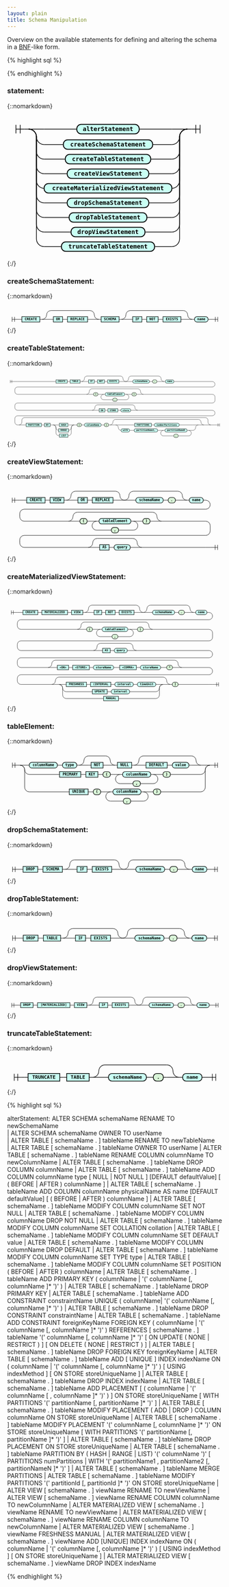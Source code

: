 ```yaml
---
layout: plain
title: Schema Manipulation
---
```


Overview on the available statements for defining and altering the schema in a [BNF](https://en.wikipedia.org/wiki/Backus%E2%80%93Naur_Form)-like form.

{% highlight sql %}

{% endhighlight %}
### statement:
{::nomarkdown}

<html>
<style>
     svg.railroad-diagram {
     }
     svg.railroad-diagram path {
       stroke-width: 1.5;
       stroke: black;
       fill: rgba(0,0,0,0);
     }
     svg.railroad-diagram text {
       font: bold 14px monospace;
       text-anchor: middle;
       white-space: pre;
     }
     svg.railroad-diagram text.diagram-text {
       font-size: 12px;
     }
     svg.railroad-diagram text.diagram-arrow {
       font-size: 16px;
     }
     svg.railroad-diagram text.label {
       text-anchor: start;
     }
     svg.railroad-diagram text.comment {
       font: italic 12px monospace;
     }
     svg.railroad-diagram g.non-terminal text {
       /*font-style: italic;*/
     }
     svg.railroad-diagram rect2 {
      stroke-width: 2;
      stroke: black;
      fill: #D8F4D7;
     }
     svg.railroad-diagram rect2.group-box {
      stroke: gray;
      stroke-dasharray: 10 5;
      fill: none;
     }
     svg.railroad-diagram rect {
       stroke-width: 2;
       stroke: black;
       fill: #c9fff3;
     }
     svg.railroad-diagram rect.group-box {
      stroke: gray;
      stroke-dasharray: 10 5;
      fill: none;
     }
     svg.railroad-diagram path.diagram-text {
       stroke-width: 1.5;
       stroke: black;
       fill: white;
       cursor: help;
     }
     svg.railroad-diagram g.diagram-text:hover path.diagram-text {
     }
</style>
<div style="overflow: auto;">
<svg class="railroad-diagram" width="471" height="336" viewBox="0 0 471 336">
<g transform="translate(.5 .5)">
<g>
<path d="M20 21v20m10 -20v20m-10 -10h20"></path>
</g>
<path d="M40 31h10"></path>
<g>
<path d="M50 31h0"></path>
<g>
<path d="M50 31h0"></path>
<path d="M421 31h0"></path>
<path d="M50 31h36"></path>
<g>
<path d="M86 31h76.5"></path>
<path d="M308.5 31h76.5"></path>
<g class="terminal ">
<path d="M162.5 31h0"></path>
<path d="M308.5 31h0"></path>
<rect x="162.5" y="20" width="146" height="22" rx="10" ry="10"></rect>
<text x="235.5" y="35">alterStatement</text>
</g>
</g>
<path d="M385 31h36"></path>
<path d="M50 31a18 18 0 0 1 18 18v0a18 18 0 0 0 18 18"></path>
<g>
<path d="M86 67h45"></path>
<path d="M340 67h45"></path>
<g class="terminal ">
<path d="M131 67h0"></path>
<path d="M340 67h0"></path>
<rect x="131" y="56" width="209" height="22" rx="10" ry="10"></rect>
<text x="235.5" y="71">createSchemaStatement</text>
</g>
</g>
<path d="M385 67a18 18 0 0 0 18 -18v0a18 18 0 0 1 18 -18"></path>
<path d="M50 31a18 18 0 0 1 18 18v34a18 18 0 0 0 18 18"></path>
<g>
<path d="M86 101h49.5"></path>
<path d="M335.5 101h49.5"></path>
<g class="terminal ">
<path d="M135.5 101h0"></path>
<path d="M335.5 101h0"></path>
<rect x="135.5" y="90" width="200" height="22" rx="10" ry="10"></rect>
<text x="235.5" y="105">createTableStatement</text>
</g>
</g>
<path d="M385 101a18 18 0 0 0 18 -18v-34a18 18 0 0 1 18 -18"></path>
<path d="M50 31a18 18 0 0 1 18 18v68a18 18 0 0 0 18 18"></path>
<g>
<path d="M86 135h54"></path>
<path d="M331 135h54"></path>
<g class="terminal ">
<path d="M140 135h0"></path>
<path d="M331 135h0"></path>
<rect x="140" y="124" width="191" height="22" rx="10" ry="10"></rect>
<text x="235.5" y="139">createViewStatement</text>
</g>
</g>
<path d="M385 135a18 18 0 0 0 18 -18v-68a18 18 0 0 1 18 -18"></path>
<path d="M50 31a18 18 0 0 1 18 18v102a18 18 0 0 0 18 18"></path>
<g>
<path d="M86 169h0"></path>
<path d="M385 169h0"></path>
<g class="terminal ">
<path d="M86 169h0"></path>
<path d="M385 169h0"></path>
<rect x="86" y="158" width="299" height="22" rx="10" ry="10"></rect>
<text x="235.5" y="173">createMaterializedViewStatement</text>
</g>
</g>
<path d="M385 169a18 18 0 0 0 18 -18v-102a18 18 0 0 1 18 -18"></path>
<path d="M50 31a18 18 0 0 1 18 18v136a18 18 0 0 0 18 18"></path>
<g>
<path d="M86 203h54"></path>
<path d="M331 203h54"></path>
<g class="terminal ">
<path d="M140 203h0"></path>
<path d="M331 203h0"></path>
<rect x="140" y="192" width="191" height="22" rx="10" ry="10"></rect>
<text x="235.5" y="207">dropSchemaStatement</text>
</g>
</g>
<path d="M385 203a18 18 0 0 0 18 -18v-136a18 18 0 0 1 18 -18"></path>
<path d="M50 31a18 18 0 0 1 18 18v170a18 18 0 0 0 18 18"></path>
<g>
<path d="M86 237h58.5"></path>
<path d="M326.5 237h58.5"></path>
<g class="terminal ">
<path d="M144.5 237h0"></path>
<path d="M326.5 237h0"></path>
<rect x="144.5" y="226" width="182" height="22" rx="10" ry="10"></rect>
<text x="235.5" y="241">dropTableStatement</text>
</g>
</g>
<path d="M385 237a18 18 0 0 0 18 -18v-170a18 18 0 0 1 18 -18"></path>
<path d="M50 31a18 18 0 0 1 18 18v204a18 18 0 0 0 18 18"></path>
<g>
<path d="M86 271h63"></path>
<path d="M322 271h63"></path>
<g class="terminal ">
<path d="M149 271h0"></path>
<path d="M322 271h0"></path>
<rect x="149" y="260" width="173" height="22" rx="10" ry="10"></rect>
<text x="235.5" y="275">dropViewStatement</text>
</g>
</g>
<path d="M385 271a18 18 0 0 0 18 -18v-204a18 18 0 0 1 18 -18"></path>
<path d="M50 31a18 18 0 0 1 18 18v238a18 18 0 0 0 18 18"></path>
<g>
<path d="M86 305h40.5"></path>
<path d="M344.5 305h40.5"></path>
<g class="terminal ">
<path d="M126.5 305h0"></path>
<path d="M344.5 305h0"></path>
<rect x="126.5" y="294" width="218" height="22" rx="10" ry="10"></rect>
<text x="235.5" y="309">truncateTableStatement</text>
</g>
</g>
<path d="M385 305a18 18 0 0 0 18 -18v-238a18 18 0 0 1 18 -18"></path>
</g>
<path d="M421 31h0"></path>
</g>
<path d="M421 31h10"></path>
<path d="M 431 31 h 20 m -10 -10 v 20 m 10 -20 v 20"></path>
</g>
</svg>
</div></html>
{:/}

### createSchemaStatement:
{::nomarkdown}

<html>
<style>
     svg.railroad-diagram {
     }
     svg.railroad-diagram path {
       stroke-width: 1.5;
       stroke: black;
       fill: rgba(0,0,0,0);
     }
     svg.railroad-diagram text {
       font: bold 14px monospace;
       text-anchor: middle;
       white-space: pre;
     }
     svg.railroad-diagram text.diagram-text {
       font-size: 12px;
     }
     svg.railroad-diagram text.diagram-arrow {
       font-size: 16px;
     }
     svg.railroad-diagram text.label {
       text-anchor: start;
     }
     svg.railroad-diagram text.comment {
       font: italic 12px monospace;
     }
     svg.railroad-diagram g.non-terminal text {
       /*font-style: italic;*/
     }
     svg.railroad-diagram rect2 {
      stroke-width: 2;
      stroke: black;
      fill: #D8F4D7;
     }
     svg.railroad-diagram rect2.group-box {
      stroke: gray;
      stroke-dasharray: 10 5;
      fill: none;
     }
     svg.railroad-diagram rect {
       stroke-width: 2;
       stroke: black;
       fill: #c9fff3;
     }
     svg.railroad-diagram rect.group-box {
      stroke: gray;
      stroke-dasharray: 10 5;
      fill: none;
     }
     svg.railroad-diagram path.diagram-text {
       stroke-width: 1.5;
       stroke: black;
       fill: white;
       cursor: help;
     }
     svg.railroad-diagram g.diagram-text:hover path.diagram-text {
     }
</style>
<div style="overflow: auto;">
<svg class="railroad-diagram" width="888" height="87" viewBox="0 0 888 87">
<g transform="translate(.5 .5)">
<g>
<path d="M20 46v20m10 -20v20m-10 -10h20"></path>
</g>
<path d="M40 56h10"></path>
<g>
<path d="M50 56h0"></path>
<g>
<path d="M50 56h10"></path>
<path d="M828 56h10"></path>
<g class="non-terminal ">
<path d="M60 56h0"></path>
<path d="M134 56h0"></path>
<rect x="60" y="45" width="74" height="22"></rect>
<text x="97" y="60">CREATE</text>
</g>
<path d="M134 56h10"></path>
<g>
<path d="M144 56h0"></path>
<path d="M377 56h0"></path>
<path d="M144 56a18 18 0 0 0 18 -18v0a18 18 0 0 1 18 -18"></path>
<g>
<path d="M180 20h161"></path>
</g>
<path d="M341 20a18 18 0 0 1 18 18v0a18 18 0 0 0 18 18"></path>
<path d="M144 56h36"></path>
<g>
<path d="M180 56h0"></path>
<g>
<path d="M180 56h10"></path>
<path d="M331 56h10"></path>
<g class="non-terminal ">
<path d="M190 56h0"></path>
<path d="M228 56h0"></path>
<rect x="190" y="45" width="38" height="22"></rect>
<text x="209" y="60">OR</text>
</g>
<path d="M228 56h10"></path>
<path d="M238 56h10"></path>
<g class="non-terminal ">
<path d="M248 56h0"></path>
<path d="M331 56h0"></path>
<rect x="248" y="45" width="83" height="22"></rect>
<text x="289.5" y="60">REPLACE</text>
</g>
</g>
<path d="M341 56h0"></path>
</g>
<path d="M341 56h36"></path>
</g>
<path d="M377 56h10"></path>
<g class="non-terminal ">
<path d="M387 56h0"></path>
<path d="M461 56h0"></path>
<rect x="387" y="45" width="74" height="22"></rect>
<text x="424" y="60">SCHEMA</text>
</g>
<path d="M461 56h10"></path>
<g>
<path d="M471 56h0"></path>
<path d="M762 56h0"></path>
<path d="M471 56a18 18 0 0 0 18 -18v0a18 18 0 0 1 18 -18"></path>
<g>
<path d="M507 20h219"></path>
</g>
<path d="M726 20a18 18 0 0 1 18 18v0a18 18 0 0 0 18 18"></path>
<path d="M471 56h36"></path>
<g>
<path d="M507 56h0"></path>
<g>
<path d="M507 56h10"></path>
<path d="M716 56h10"></path>
<g class="non-terminal ">
<path d="M517 56h0"></path>
<path d="M555 56h0"></path>
<rect x="517" y="45" width="38" height="22"></rect>
<text x="536" y="60">IF</text>
</g>
<path d="M555 56h10"></path>
<path d="M565 56h10"></path>
<g class="non-terminal ">
<path d="M575 56h0"></path>
<path d="M622 56h0"></path>
<rect x="575" y="45" width="47" height="22"></rect>
<text x="598.5" y="60">NOT</text>
</g>
<path d="M622 56h10"></path>
<path d="M632 56h10"></path>
<g class="non-terminal ">
<path d="M642 56h0"></path>
<path d="M716 56h0"></path>
<rect x="642" y="45" width="74" height="22"></rect>
<text x="679" y="60">EXISTS</text>
</g>
</g>
<path d="M726 56h0"></path>
</g>
<path d="M726 56h36"></path>
</g>
<path d="M762 56h10"></path>
<g class="terminal ">
<path d="M772 56h0"></path>
<path d="M828 56h0"></path>
<rect x="772" y="45" width="56" height="22" rx="10" ry="10"></rect>
<text x="800" y="60">name</text>
</g>
</g>
<path d="M838 56h0"></path>
</g>
<path d="M838 56h10"></path>
<path d="M 848 56 h 20 m -10 -10 v 20 m 10 -20 v 20"></path>
</g>
</svg>
</div></html>
{:/}

### createTableStatement:
{::nomarkdown}

<html>
<style>
     svg.railroad-diagram {
     }
     svg.railroad-diagram path {
       stroke-width: 1.5;
       stroke: black;
       fill: rgba(0,0,0,0);
     }
     svg.railroad-diagram text {
       font: bold 14px monospace;
       text-anchor: middle;
       white-space: pre;
     }
     svg.railroad-diagram text.diagram-text {
       font-size: 12px;
     }
     svg.railroad-diagram text.diagram-arrow {
       font-size: 16px;
     }
     svg.railroad-diagram text.label {
       text-anchor: start;
     }
     svg.railroad-diagram text.comment {
       font: italic 12px monospace;
     }
     svg.railroad-diagram g.non-terminal text {
       /*font-style: italic;*/
     }
     svg.railroad-diagram rect2 {
      stroke-width: 2;
      stroke: black;
      fill: #D8F4D7;
     }
     svg.railroad-diagram rect2.group-box {
      stroke: gray;
      stroke-dasharray: 10 5;
      fill: none;
     }
     svg.railroad-diagram rect {
       stroke-width: 2;
       stroke: black;
       fill: #c9fff3;
     }
     svg.railroad-diagram rect.group-box {
      stroke: gray;
      stroke-dasharray: 10 5;
      fill: none;
     }
     svg.railroad-diagram path.diagram-text {
       stroke-width: 1.5;
       stroke: black;
       fill: white;
       cursor: help;
     }
     svg.railroad-diagram g.diagram-text:hover path.diagram-text {
     }
</style>
<div style="overflow: auto;">
<svg class="railroad-diagram" width="1419" height="442" viewBox="0 0 1419 442">
<g transform="translate(.5 .5)">
<g>
<path d="M20 46v20m10 -20v20m-10 -10h20"></path>
</g>
<path d="M40 56h10"></path>
<g>
<path d="M50 56h0"></path>
<path d="M50 56h18"></path>
<g>
<path d="M68 56h253"></path>
<path d="M1098 56h253"></path>
<g class="non-terminal ">
<path d="M321 56h0"></path>
<path d="M395 56h0"></path>
<rect x="321" y="45" width="74" height="22"></rect>
<text x="358" y="60">CREATE</text>
</g>
<path d="M395 56h10"></path>
<path d="M405 56h10"></path>
<g class="non-terminal ">
<path d="M415 56h0"></path>
<path d="M480 56h0"></path>
<rect x="415" y="45" width="65" height="22"></rect>
<text x="447.5" y="60">TABLE</text>
</g>
<path d="M480 56h10"></path>
<g>
<path d="M490 56h0"></path>
<path d="M781 56h0"></path>
<path d="M490 56a18 18 0 0 0 18 -18v0a18 18 0 0 1 18 -18"></path>
<g>
<path d="M526 20h219"></path>
</g>
<path d="M745 20a18 18 0 0 1 18 18v0a18 18 0 0 0 18 18"></path>
<path d="M490 56h36"></path>
<g>
<path d="M526 56h0"></path>
<g>
<path d="M526 56h10"></path>
<path d="M735 56h10"></path>
<g class="non-terminal ">
<path d="M536 56h0"></path>
<path d="M574 56h0"></path>
<rect x="536" y="45" width="38" height="22"></rect>
<text x="555" y="60">IF</text>
</g>
<path d="M574 56h10"></path>
<path d="M584 56h10"></path>
<g class="non-terminal ">
<path d="M594 56h0"></path>
<path d="M641 56h0"></path>
<rect x="594" y="45" width="47" height="22"></rect>
<text x="617.5" y="60">NOT</text>
</g>
<path d="M641 56h10"></path>
<path d="M651 56h10"></path>
<g class="non-terminal ">
<path d="M661 56h0"></path>
<path d="M735 56h0"></path>
<rect x="661" y="45" width="74" height="22"></rect>
<text x="698" y="60">EXISTS</text>
</g>
</g>
<path d="M745 56h0"></path>
</g>
<path d="M745 56h36"></path>
</g>
<g>
<path d="M781 56h0"></path>
<path d="M1032 56h0"></path>
<path d="M781 56a18 18 0 0 0 18 -18v0a18 18 0 0 1 18 -18"></path>
<g>
<path d="M817 20h179"></path>
</g>
<path d="M996 20a18 18 0 0 1 18 18v0a18 18 0 0 0 18 18"></path>
<path d="M781 56h36"></path>
<g>
<path d="M817 56h0"></path>
<g>
<path d="M817 56h10"></path>
<path d="M986 56h10"></path>
<g class="terminal ">
<path d="M827 56h0"></path>
<path d="M937 56h0"></path>
<rect x="827" y="45" width="110" height="22" rx="10" ry="10"></rect>
<text x="882" y="60">schemaName</text>
</g>
<path d="M937 56h10"></path>
<path d="M947 56h10"></path>
<g class="terminal ">
<path d="M957 56h0"></path>
<path d="M986 56h0"></path>
<rect x="957" y="45" width="29" height="22" rx="10" ry="10" style="fill: #D8F4D7; stroke: black; stroke-width: 2;"></rect>
<text x="971.5" y="60">.</text>
</g>
</g>
<path d="M996 56h0"></path>
</g>
<path d="M996 56h36"></path>
</g>
<path d="M1032 56h10"></path>
<g class="terminal ">
<path d="M1042 56h0"></path>
<path d="M1098 56h0"></path>
<rect x="1042" y="45" width="56" height="22" rx="10" ry="10"></rect>
<text x="1070" y="60">name</text>
</g>
</g>
<path d="M1351 56a18 18 0 0 1 18 18v0a18 18 0 0 1 -18 18h-1283a18 18 0 0 0 -18 18v12a18 18 0 0 0 18 18"></path>
<g>
<path d="M68 140h454.5"></path>
<path d="M896.5 140h454.5"></path>
<g>
<path d="M522.5 140h0"></path>
<path d="M896.5 140h0"></path>
<path d="M522.5 140a18 18 0 0 0 18 -18v0a18 18 0 0 1 18 -18"></path>
<g>
<path d="M558.5 104h302"></path>
</g>
<path d="M860.5 104a18 18 0 0 1 18 18v0a18 18 0 0 0 18 18"></path>
<path d="M522.5 140h36"></path>
<g>
<path d="M558.5 140h0"></path>
<g>
<path d="M558.5 140h10"></path>
<path d="M850.5 140h10"></path>
<g class="terminal ">
<path d="M568.5 140h0"></path>
<path d="M597.5 140h0"></path>
<rect x="568.5" y="129" width="29" height="22" rx="10" ry="10" style="fill: #D8F4D7; stroke: black; stroke-width: 2;"></rect>
<text x="583" y="144">(</text>
</g>
<path d="M597.5 140h10"></path>
<path d="M607.5 140h10"></path>
<g>
<path d="M617.5 140h0"></path>
<path d="M801.5 140h0"></path>
<path d="M617.5 140h18"></path>
<g>
<path d="M635.5 140h0"></path>
<g>
<path d="M635.5 140h10"></path>
<path d="M773.5 140h10"></path>
<g class="terminal ">
<path d="M645.5 140h0"></path>
<path d="M773.5 140h0"></path>
<rect x="645.5" y="129" width="128" height="22" rx="10" ry="10"></rect>
<text x="709.5" y="144">tableElement</text>
</g>
</g>
<path d="M783.5 140h0"></path>
</g>
<path d="M783.5 140h18"></path>
<path d="M635.5 140a18 18 0 0 0 -18 18v0a18 18 0 0 0 18 18"></path>
<g class="terminal ">
<path d="M635.5 176h59.5"></path>
<path d="M724 176h59.5"></path>
<rect x="695" y="165" width="29" height="22" rx="10" ry="10" style="fill: #D8F4D7; stroke: black; stroke-width: 2;"></rect>
<text x="709.5" y="180">,</text>
</g>
<path d="M783.5 176a18 18 0 0 0 18 -18v0a18 18 0 0 0 -18 -18"></path>
</g>
<path d="M801.5 140h10"></path>
<path d="M811.5 140h10"></path>
<g class="terminal ">
<path d="M821.5 140h0"></path>
<path d="M850.5 140h0"></path>
<rect x="821.5" y="129" width="29" height="22" rx="10" ry="10" style="fill: #D8F4D7; stroke: black; stroke-width: 2;"></rect>
<text x="836" y="144">)</text>
</g>
</g>
<path d="M860.5 140h0"></path>
</g>
<path d="M860.5 140h36"></path>
</g>
</g>
<path d="M1351 140a18 18 0 0 1 18 18v21a18 18 0 0 1 -18 18h-1283a18 18 0 0 0 -18 18v12a18 18 0 0 0 18 18"></path>
<g>
<path d="M68 245h491.5"></path>
<path d="M859.5 245h491.5"></path>
<g>
<path d="M559.5 245h0"></path>
<path d="M859.5 245h0"></path>
<path d="M559.5 245a18 18 0 0 0 18 -18v0a18 18 0 0 1 18 -18"></path>
<g>
<path d="M595.5 209h228"></path>
</g>
<path d="M823.5 209a18 18 0 0 1 18 18v0a18 18 0 0 0 18 18"></path>
<path d="M559.5 245h36"></path>
<g>
<path d="M595.5 245h0"></path>
<g>
<path d="M595.5 245h10"></path>
<path d="M813.5 245h10"></path>
<g class="non-terminal ">
<path d="M605.5 245h0"></path>
<path d="M643.5 245h0"></path>
<rect x="605.5" y="234" width="38" height="22"></rect>
<text x="624.5" y="249">ON</text>
</g>
<path d="M643.5 245h10"></path>
<path d="M653.5 245h10"></path>
<g class="non-terminal ">
<path d="M663.5 245h0"></path>
<path d="M728.5 245h0"></path>
<rect x="663.5" y="234" width="65" height="22"></rect>
<text x="696" y="249">STORE</text>
</g>
<path d="M728.5 245h10"></path>
<path d="M738.5 245h10"></path>
<g class="terminal ">
<path d="M748.5 245h0"></path>
<path d="M813.5 245h0"></path>
<rect x="748.5" y="234" width="65" height="22" rx="10" ry="10"></rect>
<text x="781" y="249">store</text>
</g>
</g>
<path d="M823.5 245h0"></path>
</g>
<path d="M823.5 245h36"></path>
</g>
</g>
<path d="M1351 245a18 18 0 0 1 18 18v0a18 18 0 0 1 -18 18h-1283a18 18 0 0 0 -18 18v24a18 18 0 0 0 18 18"></path>
<g>
<path d="M68 341h10"></path>
<path d="M1341 341h10"></path>
<g>
<path d="M78 341h0"></path>
<path d="M1341 341h0"></path>
<path d="M78 341a18 18 0 0 0 18 -18v-12a18 18 0 0 1 18 -18"></path>
<g>
<path d="M114 293h1191"></path>
</g>
<path d="M1305 293a18 18 0 0 1 18 18v12a18 18 0 0 0 18 18"></path>
<path d="M78 341h36"></path>
<g>
<path d="M114 341h0"></path>
<g>
<path d="M114 341h10"></path>
<path d="M1295 341h10"></path>
<g class="non-terminal ">
<path d="M124 341h0"></path>
<path d="M225 341h0"></path>
<rect x="124" y="330" width="101" height="22"></rect>
<text x="174.5" y="345">PARTITION</text>
</g>
<path d="M225 341h10"></path>
<path d="M235 341h10"></path>
<g class="non-terminal ">
<path d="M245 341h0"></path>
<path d="M283 341h0"></path>
<rect x="245" y="330" width="38" height="22"></rect>
<text x="264" y="345">BY</text>
</g>
<path d="M283 341h10"></path>
<path d="M293 341h10"></path>
<g>
<path d="M303 341h0"></path>
<path d="M440 341h0"></path>
<g>
<path d="M303 341h0"></path>
<g>
<path d="M303 341h0"></path>
<path d="M440 341h0"></path>
<path d="M303 341h36"></path>
<g>
<path d="M339 341h4.5"></path>
<path d="M399.5 341h4.5"></path>
<g class="non-terminal ">
<path d="M343.5 341h0"></path>
<path d="M399.5 341h0"></path>
<rect x="343.5" y="330" width="56" height="22"></rect>
<text x="371.5" y="345">HASH</text>
</g>
</g>
<path d="M404 341h36"></path>
<path d="M303 341a18 18 0 0 1 18 18v0a18 18 0 0 0 18 18"></path>
<g>
<path d="M339 377h0"></path>
<path d="M404 377h0"></path>
<g class="non-terminal ">
<path d="M339 377h0"></path>
<path d="M404 377h0"></path>
<rect x="339" y="366" width="65" height="22"></rect>
<text x="371.5" y="381">RANGE</text>
</g>
</g>
<path d="M404 377a18 18 0 0 0 18 -18v0a18 18 0 0 1 18 -18"></path>
<path d="M303 341a18 18 0 0 1 18 18v34a18 18 0 0 0 18 18"></path>
<g>
<path d="M339 411h4.5"></path>
<path d="M399.5 411h4.5"></path>
<g class="non-terminal ">
<path d="M343.5 411h0"></path>
<path d="M399.5 411h0"></path>
<rect x="343.5" y="400" width="56" height="22"></rect>
<text x="371.5" y="415">LIST</text>
</g>
</g>
<path d="M404 411a18 18 0 0 0 18 -18v-34a18 18 0 0 1 18 -18"></path>
</g>
<path d="M440 341h0"></path>
</g>
</g>
<path d="M440 341h10"></path>
<path d="M450 341h10"></path>
<g class="terminal ">
<path d="M460 341h0"></path>
<path d="M489 341h0"></path>
<rect x="460" y="330" width="29" height="22" rx="10" ry="10" style="fill: #D8F4D7; stroke: black; stroke-width: 2;"></rect>
<text x="474.5" y="345">(</text>
</g>
<path d="M489 341h10"></path>
<path d="M499 341h10"></path>
<g class="terminal ">
<path d="M509 341h0"></path>
<path d="M619 341h0"></path>
<rect x="509" y="330" width="110" height="22" rx="10" ry="10"></rect>
<text x="564" y="345">columnName</text>
</g>
<path d="M619 341h10"></path>
<path d="M629 341h10"></path>
<g class="terminal ">
<path d="M639 341h0"></path>
<path d="M668 341h0"></path>
<rect x="639" y="330" width="29" height="22" rx="10" ry="10" style="fill: #D8F4D7; stroke: black; stroke-width: 2;"></rect>
<text x="653.5" y="345">)</text>
</g>
<path d="M668 341h10"></path>
<g>
<path d="M678 341h0"></path>
<path d="M1295 341h0"></path>
<path d="M678 341a18 18 0 0 0 18 -18v0a18 18 0 0 1 18 -18"></path>
<g>
<path d="M714 305h545"></path>
</g>
<path d="M1259 305a18 18 0 0 1 18 18v0a18 18 0 0 0 18 18"></path>
<path d="M678 341h36"></path>
<g>
<path d="M714 341h0"></path>
<g>
<path d="M714 341h0"></path>
<path d="M1259 341h0"></path>
<path d="M714 341h36"></path>
<g>
<path d="M750 341h89.5"></path>
<path d="M1133.5 341h89.5"></path>
<g class="non-terminal ">
<path d="M839.5 341h0"></path>
<path d="M949.5 341h0"></path>
<rect x="839.5" y="330" width="110" height="22"></rect>
<text x="894.5" y="345">PARTITIONS</text>
</g>
<path d="M949.5 341h10"></path>
<path d="M959.5 341h10"></path>
<g class="terminal ">
<path d="M969.5 341h0"></path>
<path d="M1133.5 341h0"></path>
<rect x="969.5" y="330" width="164" height="22" rx="10" ry="10"></rect>
<text x="1051.5" y="345">numberPartitions</text>
</g>
</g>
<path d="M1223 341h36"></path>
<path d="M714 341a18 18 0 0 1 18 18v0a18 18 0 0 0 18 18"></path>
<g>
<path d="M750 377h0"></path>
<path d="M1223 377h0"></path>
<g class="terminal ">
<path d="M750 377h0"></path>
<path d="M806 377h0"></path>
<rect x="750" y="366" width="56" height="22" rx="10" ry="10"></rect>
<text x="778" y="381">with</text>
</g>
<path d="M806 377h10"></path>
<path d="M816 377h10"></path>
<g>
<path d="M826 377h0"></path>
<path d="M1223 377h0"></path>
<g>
<path d="M826 377h0"></path>
<g>
<path d="M826 377h10"></path>
<path d="M1213 377h10"></path>
<g class="terminal ">
<path d="M836 377h0"></path>
<path d="M991 377h0"></path>
<rect x="836" y="366" width="155" height="22" rx="10" ry="10"></rect>
<text x="913.5" y="381">partitionName1,</text>
</g>
<path d="M991 377h10"></path>
<path d="M1001 377h10"></path>
<g>
<path d="M1011 377h0"></path>
<path d="M1213 377h0"></path>
<path d="M1011 377h18"></path>
<g>
<path d="M1029 377h0"></path>
<g>
<path d="M1029 377h10"></path>
<path d="M1185 377h10"></path>
<g class="terminal ">
<path d="M1039 377h0"></path>
<path d="M1185 377h0"></path>
<rect x="1039" y="366" width="146" height="22" rx="10" ry="10"></rect>
<text x="1112" y="381">partitionNameN</text>
</g>
</g>
<path d="M1195 377h0"></path>
</g>
<path d="M1195 377h18"></path>
<path d="M1029 377a18 18 0 0 0 -18 18v0a18 18 0 0 0 18 18"></path>
<g class="terminal ">
<path d="M1029 413h68.5"></path>
<path d="M1126.5 413h68.5"></path>
<rect x="1097.5" y="402" width="29" height="22" rx="10" ry="10" style="fill: #D8F4D7; stroke: black; stroke-width: 2;"></rect>
<text x="1112" y="417">,</text>
</g>
<path d="M1195 413a18 18 0 0 0 18 -18v0a18 18 0 0 0 -18 -18"></path>
</g>
</g>
<path d="M1223 377h0"></path>
</g>
</g>
</g>
<path d="M1223 377a18 18 0 0 0 18 -18v0a18 18 0 0 1 18 -18"></path>
</g>
<path d="M1259 341h0"></path>
</g>
<path d="M1259 341h36"></path>
</g>
</g>
<path d="M1305 341h0"></path>
</g>
<path d="M1305 341h36"></path>
</g>
</g>
<path d="M1351 341h18"></path>
<path d="M1369 341h0"></path>
</g>
<path d="M1369 341h10"></path>
<path d="M 1379 341 h 20 m -10 -10 v 20 m 10 -20 v 20"></path>
</g>
</svg>
</div></html>
{:/}

### createViewStatement:
{::nomarkdown}

<html>
<style>
     svg.railroad-diagram {
     }
     svg.railroad-diagram path {
       stroke-width: 1.5;
       stroke: black;
       fill: rgba(0,0,0,0);
     }
     svg.railroad-diagram text {
       font: bold 14px monospace;
       text-anchor: middle;
       white-space: pre;
     }
     svg.railroad-diagram text.diagram-text {
       font-size: 12px;
     }
     svg.railroad-diagram text.diagram-arrow {
       font-size: 16px;
     }
     svg.railroad-diagram text.label {
       text-anchor: start;
     }
     svg.railroad-diagram text.comment {
       font: italic 12px monospace;
     }
     svg.railroad-diagram g.non-terminal text {
       /*font-style: italic;*/
     }
     svg.railroad-diagram rect2 {
      stroke-width: 2;
      stroke: black;
      fill: #D8F4D7;
     }
     svg.railroad-diagram rect2.group-box {
      stroke: gray;
      stroke-dasharray: 10 5;
      fill: none;
     }
     svg.railroad-diagram rect {
       stroke-width: 2;
       stroke: black;
       fill: #c9fff3;
     }
     svg.railroad-diagram rect.group-box {
      stroke: gray;
      stroke-dasharray: 10 5;
      fill: none;
     }
     svg.railroad-diagram path.diagram-text {
       stroke-width: 1.5;
       stroke: black;
       fill: white;
       cursor: help;
     }
     svg.railroad-diagram g.diagram-text:hover path.diagram-text {
     }
</style>
<div style="overflow: auto;">
<svg class="railroad-diagram" width="866" height="276" viewBox="0 0 866 276">
<g transform="translate(.5 .5)">
<g>
<path d="M20 46v20m10 -20v20m-10 -10h20"></path>
</g>
<path d="M40 56h10"></path>
<g>
<path d="M50 56h0"></path>
<path d="M50 56h18"></path>
<g>
<path d="M68 56h10"></path>
<path d="M788 56h10"></path>
<g class="non-terminal ">
<path d="M78 56h0"></path>
<path d="M152 56h0"></path>
<rect x="78" y="45" width="74" height="22"></rect>
<text x="115" y="60">CREATE</text>
</g>
<path d="M152 56h10"></path>
<path d="M162 56h10"></path>
<g class="non-terminal ">
<path d="M172 56h0"></path>
<path d="M228 56h0"></path>
<rect x="172" y="45" width="56" height="22"></rect>
<text x="200" y="60">VIEW</text>
</g>
<path d="M228 56h10"></path>
<g>
<path d="M238 56h0"></path>
<path d="M471 56h0"></path>
<path d="M238 56a18 18 0 0 0 18 -18v0a18 18 0 0 1 18 -18"></path>
<g>
<path d="M274 20h161"></path>
</g>
<path d="M435 20a18 18 0 0 1 18 18v0a18 18 0 0 0 18 18"></path>
<path d="M238 56h36"></path>
<g>
<path d="M274 56h0"></path>
<g>
<path d="M274 56h10"></path>
<path d="M425 56h10"></path>
<g class="non-terminal ">
<path d="M284 56h0"></path>
<path d="M322 56h0"></path>
<rect x="284" y="45" width="38" height="22"></rect>
<text x="303" y="60">OR</text>
</g>
<path d="M322 56h10"></path>
<path d="M332 56h10"></path>
<g class="non-terminal ">
<path d="M342 56h0"></path>
<path d="M425 56h0"></path>
<rect x="342" y="45" width="83" height="22"></rect>
<text x="383.5" y="60">REPLACE</text>
</g>
</g>
<path d="M435 56h0"></path>
</g>
<path d="M435 56h36"></path>
</g>
<g>
<path d="M471 56h0"></path>
<path d="M722 56h0"></path>
<path d="M471 56a18 18 0 0 0 18 -18v0a18 18 0 0 1 18 -18"></path>
<g>
<path d="M507 20h179"></path>
</g>
<path d="M686 20a18 18 0 0 1 18 18v0a18 18 0 0 0 18 18"></path>
<path d="M471 56h36"></path>
<g>
<path d="M507 56h0"></path>
<g>
<path d="M507 56h10"></path>
<path d="M676 56h10"></path>
<g class="terminal ">
<path d="M517 56h0"></path>
<path d="M627 56h0"></path>
<rect x="517" y="45" width="110" height="22" rx="10" ry="10"></rect>
<text x="572" y="60">schemaName</text>
</g>
<path d="M627 56h10"></path>
<path d="M637 56h10"></path>
<g class="terminal ">
<path d="M647 56h0"></path>
<path d="M676 56h0"></path>
<rect x="647" y="45" width="29" height="22" rx="10" ry="10" style="fill: #D8F4D7; stroke: black; stroke-width: 2;"></rect>
<text x="661.5" y="60">.</text>
</g>
</g>
<path d="M686 56h0"></path>
</g>
<path d="M686 56h36"></path>
</g>
<path d="M722 56h10"></path>
<g class="terminal ">
<path d="M732 56h0"></path>
<path d="M788 56h0"></path>
<rect x="732" y="45" width="56" height="22" rx="10" ry="10"></rect>
<text x="760" y="60">name</text>
</g>
</g>
<path d="M798 56a18 18 0 0 1 18 18v0a18 18 0 0 1 -18 18h-730a18 18 0 0 0 -18 18v12a18 18 0 0 0 18 18"></path>
<g>
<path d="M68 140h178"></path>
<path d="M620 140h178"></path>
<g>
<path d="M246 140h0"></path>
<path d="M620 140h0"></path>
<path d="M246 140a18 18 0 0 0 18 -18v0a18 18 0 0 1 18 -18"></path>
<g>
<path d="M282 104h302"></path>
</g>
<path d="M584 104a18 18 0 0 1 18 18v0a18 18 0 0 0 18 18"></path>
<path d="M246 140h36"></path>
<g>
<path d="M282 140h0"></path>
<g>
<path d="M282 140h10"></path>
<path d="M574 140h10"></path>
<g class="terminal ">
<path d="M292 140h0"></path>
<path d="M321 140h0"></path>
<rect x="292" y="129" width="29" height="22" rx="10" ry="10" style="fill: #D8F4D7; stroke: black; stroke-width: 2;"></rect>
<text x="306.5" y="144">(</text>
</g>
<path d="M321 140h10"></path>
<path d="M331 140h10"></path>
<g>
<path d="M341 140h0"></path>
<path d="M525 140h0"></path>
<path d="M341 140h18"></path>
<g>
<path d="M359 140h0"></path>
<g>
<path d="M359 140h10"></path>
<path d="M497 140h10"></path>
<g class="terminal ">
<path d="M369 140h0"></path>
<path d="M497 140h0"></path>
<rect x="369" y="129" width="128" height="22" rx="10" ry="10"></rect>
<text x="433" y="144">tableElement</text>
</g>
</g>
<path d="M507 140h0"></path>
</g>
<path d="M507 140h18"></path>
<path d="M359 140a18 18 0 0 0 -18 18v0a18 18 0 0 0 18 18"></path>
<g class="terminal ">
<path d="M359 176h59.5"></path>
<path d="M447.5 176h59.5"></path>
<rect x="418.5" y="165" width="29" height="22" rx="10" ry="10" style="fill: #D8F4D7; stroke: black; stroke-width: 2;"></rect>
<text x="433" y="180">,</text>
</g>
<path d="M507 176a18 18 0 0 0 18 -18v0a18 18 0 0 0 -18 -18"></path>
</g>
<path d="M525 140h10"></path>
<path d="M535 140h10"></path>
<g class="terminal ">
<path d="M545 140h0"></path>
<path d="M574 140h0"></path>
<rect x="545" y="129" width="29" height="22" rx="10" ry="10" style="fill: #D8F4D7; stroke: black; stroke-width: 2;"></rect>
<text x="559.5" y="144">)</text>
</g>
</g>
<path d="M584 140h0"></path>
</g>
<path d="M584 140h36"></path>
</g>
</g>
<path d="M798 140a18 18 0 0 1 18 18v21a18 18 0 0 1 -18 18h-730a18 18 0 0 0 -18 18v12a18 18 0 0 0 18 18"></path>
<g>
<path d="M68 245h257.5"></path>
<path d="M540.5 245h257.5"></path>
<g>
<path d="M325.5 245h0"></path>
<path d="M540.5 245h0"></path>
<path d="M325.5 245a18 18 0 0 0 18 -18v0a18 18 0 0 1 18 -18"></path>
<g>
<path d="M361.5 209h143"></path>
</g>
<path d="M504.5 209a18 18 0 0 1 18 18v0a18 18 0 0 0 18 18"></path>
<path d="M325.5 245h36"></path>
<g>
<path d="M361.5 245h0"></path>
<g>
<path d="M361.5 245h10"></path>
<path d="M494.5 245h10"></path>
<g class="non-terminal ">
<path d="M371.5 245h0"></path>
<path d="M409.5 245h0"></path>
<rect x="371.5" y="234" width="38" height="22"></rect>
<text x="390.5" y="249">AS</text>
</g>
<path d="M409.5 245h10"></path>
<path d="M419.5 245h10"></path>
<g class="terminal ">
<path d="M429.5 245h0"></path>
<path d="M494.5 245h0"></path>
<rect x="429.5" y="234" width="65" height="22" rx="10" ry="10"></rect>
<text x="462" y="249">query</text>
</g>
</g>
<path d="M504.5 245h0"></path>
</g>
<path d="M504.5 245h36"></path>
</g>
</g>
<path d="M798 245h18"></path>
<path d="M816 245h0"></path>
</g>
<path d="M816 245h10"></path>
<path d="M 826 245 h 20 m -10 -10 v 20 m 10 -20 v 20"></path>
</g>
</svg>
</div></html>
{:/}

### createMaterializedViewStatement:
{::nomarkdown}

<html>
<style>
     svg.railroad-diagram {
     }
     svg.railroad-diagram path {
       stroke-width: 1.5;
       stroke: black;
       fill: rgba(0,0,0,0);
     }
     svg.railroad-diagram text {
       font: bold 14px monospace;
       text-anchor: middle;
       white-space: pre;
     }
     svg.railroad-diagram text.diagram-text {
       font-size: 12px;
     }
     svg.railroad-diagram text.diagram-arrow {
       font-size: 16px;
     }
     svg.railroad-diagram text.label {
       text-anchor: start;
     }
     svg.railroad-diagram text.comment {
       font: italic 12px monospace;
     }
     svg.railroad-diagram g.non-terminal text {
       /*font-style: italic;*/
     }
     svg.railroad-diagram rect2 {
      stroke-width: 2;
      stroke: black;
      fill: #D8F4D7;
     }
     svg.railroad-diagram rect2.group-box {
      stroke: gray;
      stroke-dasharray: 10 5;
      fill: none;
     }
     svg.railroad-diagram rect {
       stroke-width: 2;
       stroke: black;
       fill: #c9fff3;
     }
     svg.railroad-diagram rect.group-box {
      stroke: gray;
      stroke-dasharray: 10 5;
      fill: none;
     }
     svg.railroad-diagram path.diagram-text {
       stroke-width: 1.5;
       stroke: black;
       fill: white;
       cursor: help;
     }
     svg.railroad-diagram g.diagram-text:hover path.diagram-text {
     }
</style>
<div style="overflow: auto;">
<svg class="railroad-diagram" width="1072" height="514" viewBox="0 0 1072 514">
<g transform="translate(.5 .5)">
<g>
<path d="M20 46v20m10 -20v20m-10 -10h20"></path>
</g>
<path d="M40 56h10"></path>
<g>
<path d="M50 56h0"></path>
<path d="M50 56h18"></path>
<g>
<path d="M68 56h10"></path>
<path d="M994 56h10"></path>
<g class="non-terminal ">
<path d="M78 56h0"></path>
<path d="M152 56h0"></path>
<rect x="78" y="45" width="74" height="22"></rect>
<text x="115" y="60">CREATE</text>
</g>
<path d="M152 56h10"></path>
<path d="M162 56h10"></path>
<g class="non-terminal ">
<path d="M172 56h0"></path>
<path d="M300 56h0"></path>
<rect x="172" y="45" width="128" height="22"></rect>
<text x="236" y="60">MATERIALIZED</text>
</g>
<path d="M300 56h10"></path>
<path d="M310 56h10"></path>
<g class="non-terminal ">
<path d="M320 56h0"></path>
<path d="M376 56h0"></path>
<rect x="320" y="45" width="56" height="22"></rect>
<text x="348" y="60">VIEW</text>
</g>
<path d="M376 56h10"></path>
<g>
<path d="M386 56h0"></path>
<path d="M677 56h0"></path>
<path d="M386 56a18 18 0 0 0 18 -18v0a18 18 0 0 1 18 -18"></path>
<g>
<path d="M422 20h219"></path>
</g>
<path d="M641 20a18 18 0 0 1 18 18v0a18 18 0 0 0 18 18"></path>
<path d="M386 56h36"></path>
<g>
<path d="M422 56h0"></path>
<g>
<path d="M422 56h10"></path>
<path d="M631 56h10"></path>
<g class="non-terminal ">
<path d="M432 56h0"></path>
<path d="M470 56h0"></path>
<rect x="432" y="45" width="38" height="22"></rect>
<text x="451" y="60">IF</text>
</g>
<path d="M470 56h10"></path>
<path d="M480 56h10"></path>
<g class="non-terminal ">
<path d="M490 56h0"></path>
<path d="M537 56h0"></path>
<rect x="490" y="45" width="47" height="22"></rect>
<text x="513.5" y="60">NOT</text>
</g>
<path d="M537 56h10"></path>
<path d="M547 56h10"></path>
<g class="non-terminal ">
<path d="M557 56h0"></path>
<path d="M631 56h0"></path>
<rect x="557" y="45" width="74" height="22"></rect>
<text x="594" y="60">EXISTS</text>
</g>
</g>
<path d="M641 56h0"></path>
</g>
<path d="M641 56h36"></path>
</g>
<g>
<path d="M677 56h0"></path>
<path d="M928 56h0"></path>
<path d="M677 56a18 18 0 0 0 18 -18v0a18 18 0 0 1 18 -18"></path>
<g>
<path d="M713 20h179"></path>
</g>
<path d="M892 20a18 18 0 0 1 18 18v0a18 18 0 0 0 18 18"></path>
<path d="M677 56h36"></path>
<g>
<path d="M713 56h0"></path>
<g>
<path d="M713 56h10"></path>
<path d="M882 56h10"></path>
<g class="terminal ">
<path d="M723 56h0"></path>
<path d="M833 56h0"></path>
<rect x="723" y="45" width="110" height="22" rx="10" ry="10"></rect>
<text x="778" y="60">schemaName</text>
</g>
<path d="M833 56h10"></path>
<path d="M843 56h10"></path>
<g class="terminal ">
<path d="M853 56h0"></path>
<path d="M882 56h0"></path>
<rect x="853" y="45" width="29" height="22" rx="10" ry="10" style="fill: #D8F4D7; stroke: black; stroke-width: 2;"></rect>
<text x="867.5" y="60">.</text>
</g>
</g>
<path d="M892 56h0"></path>
</g>
<path d="M892 56h36"></path>
</g>
<path d="M928 56h10"></path>
<g class="terminal ">
<path d="M938 56h0"></path>
<path d="M994 56h0"></path>
<rect x="938" y="45" width="56" height="22" rx="10" ry="10"></rect>
<text x="966" y="60">name</text>
</g>
</g>
<path d="M1004 56a18 18 0 0 1 18 18v0a18 18 0 0 1 -18 18h-936a18 18 0 0 0 -18 18v12a18 18 0 0 0 18 18"></path>
<g>
<path d="M68 140h281"></path>
<path d="M723 140h281"></path>
<g>
<path d="M349 140h0"></path>
<path d="M723 140h0"></path>
<path d="M349 140a18 18 0 0 0 18 -18v0a18 18 0 0 1 18 -18"></path>
<g>
<path d="M385 104h302"></path>
</g>
<path d="M687 104a18 18 0 0 1 18 18v0a18 18 0 0 0 18 18"></path>
<path d="M349 140h36"></path>
<g>
<path d="M385 140h0"></path>
<g>
<path d="M385 140h10"></path>
<path d="M677 140h10"></path>
<g class="terminal ">
<path d="M395 140h0"></path>
<path d="M424 140h0"></path>
<rect x="395" y="129" width="29" height="22" rx="10" ry="10" style="fill: #D8F4D7; stroke: black; stroke-width: 2;"></rect>
<text x="409.5" y="144">(</text>
</g>
<path d="M424 140h10"></path>
<path d="M434 140h10"></path>
<g>
<path d="M444 140h0"></path>
<path d="M628 140h0"></path>
<path d="M444 140h18"></path>
<g>
<path d="M462 140h0"></path>
<g>
<path d="M462 140h10"></path>
<path d="M600 140h10"></path>
<g class="terminal ">
<path d="M472 140h0"></path>
<path d="M600 140h0"></path>
<rect x="472" y="129" width="128" height="22" rx="10" ry="10"></rect>
<text x="536" y="144">tableElement</text>
</g>
</g>
<path d="M610 140h0"></path>
</g>
<path d="M610 140h18"></path>
<path d="M462 140a18 18 0 0 0 -18 18v0a18 18 0 0 0 18 18"></path>
<g class="terminal ">
<path d="M462 176h59.5"></path>
<path d="M550.5 176h59.5"></path>
<rect x="521.5" y="165" width="29" height="22" rx="10" ry="10" style="fill: #D8F4D7; stroke: black; stroke-width: 2;"></rect>
<text x="536" y="180">,</text>
</g>
<path d="M610 176a18 18 0 0 0 18 -18v0a18 18 0 0 0 -18 -18"></path>
</g>
<path d="M628 140h10"></path>
<path d="M638 140h10"></path>
<g class="terminal ">
<path d="M648 140h0"></path>
<path d="M677 140h0"></path>
<rect x="648" y="129" width="29" height="22" rx="10" ry="10" style="fill: #D8F4D7; stroke: black; stroke-width: 2;"></rect>
<text x="662.5" y="144">)</text>
</g>
</g>
<path d="M687 140h0"></path>
</g>
<path d="M687 140h36"></path>
</g>
</g>
<path d="M1004 140a18 18 0 0 1 18 18v21a18 18 0 0 1 -18 18h-936a18 18 0 0 0 -18 18v12a18 18 0 0 0 18 18"></path>
<g>
<path d="M68 245h360.5"></path>
<path d="M643.5 245h360.5"></path>
<g>
<path d="M428.5 245h0"></path>
<path d="M643.5 245h0"></path>
<path d="M428.5 245a18 18 0 0 0 18 -18v0a18 18 0 0 1 18 -18"></path>
<g>
<path d="M464.5 209h143"></path>
</g>
<path d="M607.5 209a18 18 0 0 1 18 18v0a18 18 0 0 0 18 18"></path>
<path d="M428.5 245h36"></path>
<g>
<path d="M464.5 245h0"></path>
<g>
<path d="M464.5 245h10"></path>
<path d="M597.5 245h10"></path>
<g class="non-terminal ">
<path d="M474.5 245h0"></path>
<path d="M512.5 245h0"></path>
<rect x="474.5" y="234" width="38" height="22"></rect>
<text x="493.5" y="249">AS</text>
</g>
<path d="M512.5 245h10"></path>
<path d="M522.5 245h10"></path>
<g class="terminal ">
<path d="M532.5 245h0"></path>
<path d="M597.5 245h0"></path>
<rect x="532.5" y="234" width="65" height="22" rx="10" ry="10"></rect>
<text x="565" y="249">query</text>
</g>
</g>
<path d="M607.5 245h0"></path>
</g>
<path d="M607.5 245h36"></path>
</g>
</g>
<path d="M1004 245a18 18 0 0 1 18 18v0a18 18 0 0 1 -18 18h-936a18 18 0 0 0 -18 18v12a18 18 0 0 0 18 18"></path>
<g>
<path d="M68 329h135.5"></path>
<path d="M868.5 329h135.5"></path>
<g>
<path d="M203.5 329h0"></path>
<path d="M868.5 329h0"></path>
<path d="M203.5 329a18 18 0 0 0 18 -18v0a18 18 0 0 1 18 -18"></path>
<g>
<path d="M239.5 293h593"></path>
</g>
<path d="M832.5 293a18 18 0 0 1 18 18v0a18 18 0 0 0 18 18"></path>
<path d="M203.5 329h36"></path>
<g>
<path d="M239.5 329h0"></path>
<g>
<path d="M239.5 329h10"></path>
<path d="M822.5 329h10"></path>
<g class="non-terminal ">
<path d="M249.5 329h0"></path>
<path d="M305.5 329h0"></path>
<rect x="249.5" y="318" width="56" height="22"></rect>
<text x="277.5" y="333">&#60;ON></text>
</g>
<path d="M305.5 329h10"></path>
<path d="M315.5 329h10"></path>
<g class="non-terminal ">
<path d="M325.5 329h0"></path>
<path d="M408.5 329h0"></path>
<rect x="325.5" y="318" width="83" height="22"></rect>
<text x="367" y="333">&#60;STORE></text>
</g>
<path d="M408.5 329h10"></path>
<path d="M418.5 329h10"></path>
<g class="terminal ">
<path d="M428.5 329h0"></path>
<path d="M529.5 329h0"></path>
<rect x="428.5" y="318" width="101" height="22" rx="10" ry="10"></rect>
<text x="479" y="333">storeName</text>
</g>
<path d="M529.5 329h10"></path>
<path d="M539.5 329h10"></path>
<g>
<path d="M549.5 329h0"></path>
<path d="M773.5 329h0"></path>
<g>
<path d="M549.5 329h0"></path>
<g>
<path d="M549.5 329h10"></path>
<path d="M763.5 329h10"></path>
<g class="non-terminal ">
<path d="M559.5 329h0"></path>
<path d="M642.5 329h0"></path>
<rect x="559.5" y="318" width="83" height="22"></rect>
<text x="601" y="333">&#60;COMMA></text>
</g>
<path d="M642.5 329h10"></path>
<path d="M652.5 329h10"></path>
<g class="terminal ">
<path d="M662.5 329h0"></path>
<path d="M763.5 329h0"></path>
<rect x="662.5" y="318" width="101" height="22" rx="10" ry="10"></rect>
<text x="713" y="333">storeName</text>
</g>
</g>
<path d="M773.5 329h0"></path>
</g>
</g>
<path d="M773.5 329h10"></path>
<path d="M783.5 329h10"></path>
<g class="terminal ">
<path d="M793.5 329h0"></path>
<path d="M822.5 329h0"></path>
<rect x="793.5" y="318" width="29" height="22" rx="10" ry="10" style="fill: #D8F4D7; stroke: black; stroke-width: 2;"></rect>
<text x="808" y="333">&#42;</text>
</g>
</g>
<path d="M832.5 329h0"></path>
</g>
<path d="M832.5 329h36"></path>
</g>
</g>
<path d="M1004 329a18 18 0 0 1 18 18v0a18 18 0 0 1 -18 18h-936a18 18 0 0 0 -18 18v12a18 18 0 0 0 18 18"></path>
<g>
<path d="M68 413h153.5"></path>
<path d="M850.5 413h153.5"></path>
<g>
<path d="M221.5 413h0"></path>
<path d="M811.5 413h0"></path>
<path d="M221.5 413a18 18 0 0 0 18 -18v0a18 18 0 0 1 18 -18"></path>
<g>
<path d="M257.5 377h518"></path>
</g>
<path d="M775.5 377a18 18 0 0 1 18 18v0a18 18 0 0 0 18 18"></path>
<path d="M221.5 413h36"></path>
<g>
<path d="M257.5 413h0"></path>
<g>
<path d="M257.5 413h0"></path>
<path d="M775.5 413h0"></path>
<path d="M257.5 413h36"></path>
<g>
<path d="M293.5 413h0"></path>
<path d="M739.5 413h0"></path>
<g class="non-terminal ">
<path d="M293.5 413h0"></path>
<path d="M394.5 413h0"></path>
<rect x="293.5" y="402" width="101" height="22"></rect>
<text x="344" y="417">FRESHNESS</text>
</g>
<path d="M394.5 413h10"></path>
<path d="M404.5 413h10"></path>
<g class="non-terminal ">
<path d="M414.5 413h0"></path>
<path d="M515.5 413h0"></path>
<rect x="414.5" y="402" width="101" height="22"></rect>
<text x="465" y="417">(INTERVAL</text>
</g>
<path d="M515.5 413h10"></path>
<path d="M525.5 413h10"></path>
<g class="terminal ">
<path d="M535.5 413h0"></path>
<path d="M627.5 413h0"></path>
<rect x="535.5" y="402" width="92" height="22" rx="10" ry="10"></rect>
<text x="581.5" y="417">interval</text>
</g>
<path d="M627.5 413h10"></path>
<path d="M637.5 413h10"></path>
<g class="terminal ">
<path d="M647.5 413h0"></path>
<path d="M739.5 413h0"></path>
<rect x="647.5" y="402" width="92" height="22" rx="10" ry="10"></rect>
<text x="693.5" y="417">timeUnit</text>
</g>
</g>
<path d="M739.5 413h36"></path>
<path d="M257.5 413a18 18 0 0 1 18 18v0a18 18 0 0 0 18 18"></path>
<g>
<path d="M293.5 449h130"></path>
<path d="M609.5 449h130"></path>
<g class="non-terminal ">
<path d="M423.5 449h0"></path>
<path d="M497.5 449h0"></path>
<rect x="423.5" y="438" width="74" height="22"></rect>
<text x="460.5" y="453">UPDATE</text>
</g>
<path d="M497.5 449h10"></path>
<path d="M507.5 449h10"></path>
<g class="terminal ">
<path d="M517.5 449h0"></path>
<path d="M609.5 449h0"></path>
<rect x="517.5" y="438" width="92" height="22" rx="10" ry="10"></rect>
<text x="563.5" y="453">interval</text>
</g>
</g>
<path d="M739.5 449a18 18 0 0 0 18 -18v0a18 18 0 0 1 18 -18"></path>
<path d="M257.5 413a18 18 0 0 1 18 18v34a18 18 0 0 0 18 18"></path>
<g>
<path d="M293.5 483h186"></path>
<path d="M553.5 483h186"></path>
<g class="non-terminal ">
<path d="M479.5 483h0"></path>
<path d="M553.5 483h0"></path>
<rect x="479.5" y="472" width="74" height="22"></rect>
<text x="516.5" y="487">MANUAL</text>
</g>
</g>
<path d="M739.5 483a18 18 0 0 0 18 -18v-34a18 18 0 0 1 18 -18"></path>
</g>
<path d="M775.5 413h0"></path>
</g>
<path d="M775.5 413h36"></path>
</g>
<path d="M811.5 413h10"></path>
<g class="terminal ">
<path d="M821.5 413h0"></path>
<path d="M850.5 413h0"></path>
<rect x="821.5" y="402" width="29" height="22" rx="10" ry="10" style="fill: #D8F4D7; stroke: black; stroke-width: 2;"></rect>
<text x="836" y="417">&#93;</text>
</g>
</g>
<path d="M1004 413h18"></path>
<path d="M1022 413h0"></path>
</g>
<path d="M1022 413h10"></path>
<path d="M 1032 413 h 20 m -10 -10 v 20 m 10 -20 v 20"></path>
</g>
</svg>
</div></html>
{:/}

### tableElement:
{::nomarkdown}

<html>
<style>
     svg.railroad-diagram {
     }
     svg.railroad-diagram path {
       stroke-width: 1.5;
       stroke: black;
       fill: rgba(0,0,0,0);
     }
     svg.railroad-diagram text {
       font: bold 14px monospace;
       text-anchor: middle;
       white-space: pre;
     }
     svg.railroad-diagram text.diagram-text {
       font-size: 12px;
     }
     svg.railroad-diagram text.diagram-arrow {
       font-size: 16px;
     }
     svg.railroad-diagram text.label {
       text-anchor: start;
     }
     svg.railroad-diagram text.comment {
       font: italic 12px monospace;
     }
     svg.railroad-diagram g.non-terminal text {
       /*font-style: italic;*/
     }
     svg.railroad-diagram rect2 {
      stroke-width: 2;
      stroke: black;
      fill: #D8F4D7;
     }
     svg.railroad-diagram rect2.group-box {
      stroke: gray;
      stroke-dasharray: 10 5;
      fill: none;
     }
     svg.railroad-diagram rect {
       stroke-width: 2;
       stroke: black;
       fill: #c9fff3;
     }
     svg.railroad-diagram rect.group-box {
      stroke: gray;
      stroke-dasharray: 10 5;
      fill: none;
     }
     svg.railroad-diagram path.diagram-text {
       stroke-width: 1.5;
       stroke: black;
       fill: white;
       cursor: help;
     }
     svg.railroad-diagram g.diagram-text:hover path.diagram-text {
     }
</style>
<div style="overflow: auto;">
<svg class="railroad-diagram" width="843" height="225" viewBox="0 0 843 225">
<g transform="translate(.5 .5)">
<g>
<path d="M20 46v20m10 -20v20m-10 -10h20"></path>
</g>
<path d="M40 56h10"></path>
<g>
<path d="M50 56h0"></path>
<g>
<path d="M50 56h0"></path>
<path d="M793 56h0"></path>
<path d="M50 56h36"></path>
<g>
<path d="M86 56h0"></path>
<path d="M757 56h0"></path>
<g class="terminal ">
<path d="M86 56h0"></path>
<path d="M196 56h0"></path>
<rect x="86" y="45" width="110" height="22" rx="10" ry="10"></rect>
<text x="141" y="60">columnName</text>
</g>
<path d="M196 56h10"></path>
<path d="M206 56h10"></path>
<g class="terminal ">
<path d="M216 56h0"></path>
<path d="M272 56h0"></path>
<rect x="216" y="45" width="56" height="22" rx="10" ry="10"></rect>
<text x="244" y="60">type</text>
</g>
<path d="M272 56h10"></path>
<g>
<path d="M282 56h0"></path>
<path d="M421 56h0"></path>
<path d="M282 56a18 18 0 0 0 18 -18v0a18 18 0 0 1 18 -18"></path>
<g>
<path d="M318 20h67"></path>
</g>
<path d="M385 20a18 18 0 0 1 18 18v0a18 18 0 0 0 18 18"></path>
<path d="M282 56h36"></path>
<g>
<path d="M318 56h0"></path>
<g>
<path d="M318 56h10"></path>
<path d="M375 56h10"></path>
<g class="non-terminal ">
<path d="M328 56h0"></path>
<path d="M375 56h0"></path>
<rect x="328" y="45" width="47" height="22"></rect>
<text x="351.5" y="60">NOT</text>
</g>
</g>
<path d="M385 56h0"></path>
</g>
<path d="M385 56h36"></path>
</g>
<path d="M421 56h10"></path>
<g class="non-terminal ">
<path d="M431 56h0"></path>
<path d="M487 56h0"></path>
<rect x="431" y="45" width="56" height="22"></rect>
<text x="459" y="60">NULL</text>
</g>
<path d="M487 56h10"></path>
<g>
<path d="M497 56h0"></path>
<path d="M757 56h0"></path>
<path d="M497 56a18 18 0 0 0 18 -18v0a18 18 0 0 1 18 -18"></path>
<g>
<path d="M533 20h188"></path>
</g>
<path d="M721 20a18 18 0 0 1 18 18v0a18 18 0 0 0 18 18"></path>
<path d="M497 56h36"></path>
<g>
<path d="M533 56h0"></path>
<g>
<path d="M533 56h10"></path>
<path d="M711 56h10"></path>
<g class="non-terminal ">
<path d="M543 56h0"></path>
<path d="M626 56h0"></path>
<rect x="543" y="45" width="83" height="22"></rect>
<text x="584.5" y="60">DEFAULT</text>
</g>
<path d="M626 56h10"></path>
<path d="M636 56h10"></path>
<g class="terminal ">
<path d="M646 56h0"></path>
<path d="M711 56h0"></path>
<rect x="646" y="45" width="65" height="22" rx="10" ry="10"></rect>
<text x="678.5" y="60">value</text>
</g>
</g>
<path d="M721 56h0"></path>
</g>
<path d="M721 56h36"></path>
</g>
</g>
<path d="M757 56h36"></path>
<path d="M50 56a18 18 0 0 1 18 18v0a18 18 0 0 0 18 18"></path>
<g>
<path d="M86 92h118.5"></path>
<path d="M638.5 92h118.5"></path>
<g class="non-terminal ">
<path d="M204.5 92h0"></path>
<path d="M287.5 92h0"></path>
<rect x="204.5" y="81" width="83" height="22"></rect>
<text x="246" y="96">PRIMARY</text>
</g>
<path d="M287.5 92h10"></path>
<path d="M297.5 92h10"></path>
<g class="non-terminal ">
<path d="M307.5 92h0"></path>
<path d="M354.5 92h0"></path>
<rect x="307.5" y="81" width="47" height="22"></rect>
<text x="331" y="96">KEY</text>
</g>
<path d="M354.5 92h10"></path>
<path d="M364.5 92h10"></path>
<g class="terminal ">
<path d="M374.5 92h0"></path>
<path d="M403.5 92h0"></path>
<rect x="374.5" y="81" width="29" height="22" rx="10" ry="10" style="fill: #D8F4D7; stroke: black; stroke-width: 2;"></rect>
<text x="389" y="96">(</text>
</g>
<path d="M403.5 92h10"></path>
<path d="M413.5 92h10"></path>
<g>
<path d="M423.5 92h0"></path>
<path d="M589.5 92h0"></path>
<path d="M423.5 92h18"></path>
<g>
<path d="M441.5 92h0"></path>
<g>
<path d="M441.5 92h10"></path>
<path d="M561.5 92h10"></path>
<g class="terminal ">
<path d="M451.5 92h0"></path>
<path d="M561.5 92h0"></path>
<rect x="451.5" y="81" width="110" height="22" rx="10" ry="10"></rect>
<text x="506.5" y="96">columnName</text>
</g>
</g>
<path d="M571.5 92h0"></path>
</g>
<path d="M571.5 92h18"></path>
<path d="M441.5 92a18 18 0 0 0 -18 18v0a18 18 0 0 0 18 18"></path>
<g class="terminal ">
<path d="M441.5 128h50.5"></path>
<path d="M521 128h50.5"></path>
<rect x="492" y="117" width="29" height="22" rx="10" ry="10" style="fill: #D8F4D7; stroke: black; stroke-width: 2;"></rect>
<text x="506.5" y="132">,</text>
</g>
<path d="M571.5 128a18 18 0 0 0 18 -18v0a18 18 0 0 0 -18 -18"></path>
</g>
<path d="M589.5 92h10"></path>
<path d="M599.5 92h10"></path>
<g class="terminal ">
<path d="M609.5 92h0"></path>
<path d="M638.5 92h0"></path>
<rect x="609.5" y="81" width="29" height="22" rx="10" ry="10" style="fill: #D8F4D7; stroke: black; stroke-width: 2;"></rect>
<text x="624" y="96">)</text>
</g>
</g>
<path d="M757 92a18 18 0 0 0 18 -18v0a18 18 0 0 1 18 -18"></path>
<path d="M50 56a18 18 0 0 1 18 18v68a18 18 0 0 0 18 18"></path>
<g>
<path d="M86 160h156.5"></path>
<path d="M600.5 160h156.5"></path>
<g class="non-terminal ">
<path d="M242.5 160h0"></path>
<path d="M316.5 160h0"></path>
<rect x="242.5" y="149" width="74" height="22"></rect>
<text x="279.5" y="164">UNIQUE</text>
</g>
<path d="M316.5 160h10"></path>
<path d="M326.5 160h10"></path>
<g class="terminal ">
<path d="M336.5 160h0"></path>
<path d="M365.5 160h0"></path>
<rect x="336.5" y="149" width="29" height="22" rx="10" ry="10" style="fill: #D8F4D7; stroke: black; stroke-width: 2;"></rect>
<text x="351" y="164">(</text>
</g>
<path d="M365.5 160h10"></path>
<path d="M375.5 160h10"></path>
<g>
<path d="M385.5 160h0"></path>
<path d="M551.5 160h0"></path>
<path d="M385.5 160h18"></path>
<g>
<path d="M403.5 160h0"></path>
<g>
<path d="M403.5 160h10"></path>
<path d="M523.5 160h10"></path>
<g class="terminal ">
<path d="M413.5 160h0"></path>
<path d="M523.5 160h0"></path>
<rect x="413.5" y="149" width="110" height="22" rx="10" ry="10"></rect>
<text x="468.5" y="164">columnName</text>
</g>
</g>
<path d="M533.5 160h0"></path>
</g>
<path d="M533.5 160h18"></path>
<path d="M403.5 160a18 18 0 0 0 -18 18v0a18 18 0 0 0 18 18"></path>
<g class="terminal ">
<path d="M403.5 196h50.5"></path>
<path d="M483 196h50.5"></path>
<rect x="454" y="185" width="29" height="22" rx="10" ry="10" style="fill: #D8F4D7; stroke: black; stroke-width: 2;"></rect>
<text x="468.5" y="200">,</text>
</g>
<path d="M533.5 196a18 18 0 0 0 18 -18v0a18 18 0 0 0 -18 -18"></path>
</g>
<path d="M551.5 160h10"></path>
<path d="M561.5 160h10"></path>
<g class="terminal ">
<path d="M571.5 160h0"></path>
<path d="M600.5 160h0"></path>
<rect x="571.5" y="149" width="29" height="22" rx="10" ry="10" style="fill: #D8F4D7; stroke: black; stroke-width: 2;"></rect>
<text x="586" y="164">)</text>
</g>
</g>
<path d="M757 160a18 18 0 0 0 18 -18v-68a18 18 0 0 1 18 -18"></path>
</g>
<path d="M793 56h0"></path>
</g>
<path d="M793 56h10"></path>
<path d="M 803 56 h 20 m -10 -10 v 20 m 10 -20 v 20"></path>
</g>
</svg>
</div></html>
{:/}

### dropSchemaStatement:
{::nomarkdown}

<html>
<style>
     svg.railroad-diagram {
     }
     svg.railroad-diagram path {
       stroke-width: 1.5;
       stroke: black;
       fill: rgba(0,0,0,0);
     }
     svg.railroad-diagram text {
       font: bold 14px monospace;
       text-anchor: middle;
       white-space: pre;
     }
     svg.railroad-diagram text.diagram-text {
       font-size: 12px;
     }
     svg.railroad-diagram text.diagram-arrow {
       font-size: 16px;
     }
     svg.railroad-diagram text.label {
       text-anchor: start;
     }
     svg.railroad-diagram text.comment {
       font: italic 12px monospace;
     }
     svg.railroad-diagram g.non-terminal text {
       /*font-style: italic;*/
     }
     svg.railroad-diagram rect2 {
      stroke-width: 2;
      stroke: black;
      fill: #D8F4D7;
     }
     svg.railroad-diagram rect2.group-box {
      stroke: gray;
      stroke-dasharray: 10 5;
      fill: none;
     }
     svg.railroad-diagram rect {
       stroke-width: 2;
       stroke: black;
       fill: #c9fff3;
     }
     svg.railroad-diagram rect.group-box {
      stroke: gray;
      stroke-dasharray: 10 5;
      fill: none;
     }
     svg.railroad-diagram path.diagram-text {
       stroke-width: 1.5;
       stroke: black;
       fill: white;
       cursor: help;
     }
     svg.railroad-diagram g.diagram-text:hover path.diagram-text {
     }
</style>
<div style="overflow: auto;">
<svg class="railroad-diagram" width="821" height="87" viewBox="0 0 821 87">
<g transform="translate(.5 .5)">
<g>
<path d="M20 46v20m10 -20v20m-10 -10h20"></path>
</g>
<path d="M40 56h10"></path>
<g>
<path d="M50 56h0"></path>
<g>
<path d="M50 56h10"></path>
<path d="M761 56h10"></path>
<g class="non-terminal ">
<path d="M60 56h0"></path>
<path d="M116 56h0"></path>
<rect x="60" y="45" width="56" height="22"></rect>
<text x="88" y="60">DROP</text>
</g>
<path d="M116 56h10"></path>
<path d="M126 56h10"></path>
<g class="non-terminal ">
<path d="M136 56h0"></path>
<path d="M210 56h0"></path>
<rect x="136" y="45" width="74" height="22"></rect>
<text x="173" y="60">SCHEMA</text>
</g>
<path d="M210 56h10"></path>
<g>
<path d="M220 56h0"></path>
<path d="M444 56h0"></path>
<path d="M220 56a18 18 0 0 0 18 -18v0a18 18 0 0 1 18 -18"></path>
<g>
<path d="M256 20h152"></path>
</g>
<path d="M408 20a18 18 0 0 1 18 18v0a18 18 0 0 0 18 18"></path>
<path d="M220 56h36"></path>
<g>
<path d="M256 56h0"></path>
<g>
<path d="M256 56h10"></path>
<path d="M398 56h10"></path>
<g class="non-terminal ">
<path d="M266 56h0"></path>
<path d="M304 56h0"></path>
<rect x="266" y="45" width="38" height="22"></rect>
<text x="285" y="60">IF</text>
</g>
<path d="M304 56h10"></path>
<path d="M314 56h10"></path>
<g class="non-terminal ">
<path d="M324 56h0"></path>
<path d="M398 56h0"></path>
<rect x="324" y="45" width="74" height="22"></rect>
<text x="361" y="60">EXISTS</text>
</g>
</g>
<path d="M408 56h0"></path>
</g>
<path d="M408 56h36"></path>
</g>
<g>
<path d="M444 56h0"></path>
<path d="M695 56h0"></path>
<path d="M444 56a18 18 0 0 0 18 -18v0a18 18 0 0 1 18 -18"></path>
<g>
<path d="M480 20h179"></path>
</g>
<path d="M659 20a18 18 0 0 1 18 18v0a18 18 0 0 0 18 18"></path>
<path d="M444 56h36"></path>
<g>
<path d="M480 56h0"></path>
<g>
<path d="M480 56h10"></path>
<path d="M649 56h10"></path>
<g class="terminal ">
<path d="M490 56h0"></path>
<path d="M600 56h0"></path>
<rect x="490" y="45" width="110" height="22" rx="10" ry="10"></rect>
<text x="545" y="60">schemaName</text>
</g>
<path d="M600 56h10"></path>
<path d="M610 56h10"></path>
<g class="terminal ">
<path d="M620 56h0"></path>
<path d="M649 56h0"></path>
<rect x="620" y="45" width="29" height="22" rx="10" ry="10" style="fill: #D8F4D7; stroke: black; stroke-width: 2;"></rect>
<text x="634.5" y="60">.</text>
</g>
</g>
<path d="M659 56h0"></path>
</g>
<path d="M659 56h36"></path>
</g>
<path d="M695 56h10"></path>
<g class="terminal ">
<path d="M705 56h0"></path>
<path d="M761 56h0"></path>
<rect x="705" y="45" width="56" height="22" rx="10" ry="10"></rect>
<text x="733" y="60">name</text>
</g>
</g>
<path d="M771 56h0"></path>
</g>
<path d="M771 56h10"></path>
<path d="M 781 56 h 20 m -10 -10 v 20 m 10 -20 v 20"></path>
</g>
</svg>
</div></html>
{:/}

### dropTableStatement:
{::nomarkdown}

<html>
<style>
     svg.railroad-diagram {
     }
     svg.railroad-diagram path {
       stroke-width: 1.5;
       stroke: black;
       fill: rgba(0,0,0,0);
     }
     svg.railroad-diagram text {
       font: bold 14px monospace;
       text-anchor: middle;
       white-space: pre;
     }
     svg.railroad-diagram text.diagram-text {
       font-size: 12px;
     }
     svg.railroad-diagram text.diagram-arrow {
       font-size: 16px;
     }
     svg.railroad-diagram text.label {
       text-anchor: start;
     }
     svg.railroad-diagram text.comment {
       font: italic 12px monospace;
     }
     svg.railroad-diagram g.non-terminal text {
       /*font-style: italic;*/
     }
     svg.railroad-diagram rect2 {
      stroke-width: 2;
      stroke: black;
      fill: #D8F4D7;
     }
     svg.railroad-diagram rect2.group-box {
      stroke: gray;
      stroke-dasharray: 10 5;
      fill: none;
     }
     svg.railroad-diagram rect {
       stroke-width: 2;
       stroke: black;
       fill: #c9fff3;
     }
     svg.railroad-diagram rect.group-box {
      stroke: gray;
      stroke-dasharray: 10 5;
      fill: none;
     }
     svg.railroad-diagram path.diagram-text {
       stroke-width: 1.5;
       stroke: black;
       fill: white;
       cursor: help;
     }
     svg.railroad-diagram g.diagram-text:hover path.diagram-text {
     }
</style>
<div style="overflow: auto;">
<svg class="railroad-diagram" width="812" height="87" viewBox="0 0 812 87">
<g transform="translate(.5 .5)">
<g>
<path d="M20 46v20m10 -20v20m-10 -10h20"></path>
</g>
<path d="M40 56h10"></path>
<g>
<path d="M50 56h0"></path>
<g>
<path d="M50 56h10"></path>
<path d="M752 56h10"></path>
<g class="non-terminal ">
<path d="M60 56h0"></path>
<path d="M116 56h0"></path>
<rect x="60" y="45" width="56" height="22"></rect>
<text x="88" y="60">DROP</text>
</g>
<path d="M116 56h10"></path>
<path d="M126 56h10"></path>
<g class="non-terminal ">
<path d="M136 56h0"></path>
<path d="M201 56h0"></path>
<rect x="136" y="45" width="65" height="22"></rect>
<text x="168.5" y="60">TABLE</text>
</g>
<path d="M201 56h10"></path>
<g>
<path d="M211 56h0"></path>
<path d="M435 56h0"></path>
<path d="M211 56a18 18 0 0 0 18 -18v0a18 18 0 0 1 18 -18"></path>
<g>
<path d="M247 20h152"></path>
</g>
<path d="M399 20a18 18 0 0 1 18 18v0a18 18 0 0 0 18 18"></path>
<path d="M211 56h36"></path>
<g>
<path d="M247 56h0"></path>
<g>
<path d="M247 56h10"></path>
<path d="M389 56h10"></path>
<g class="non-terminal ">
<path d="M257 56h0"></path>
<path d="M295 56h0"></path>
<rect x="257" y="45" width="38" height="22"></rect>
<text x="276" y="60">IF</text>
</g>
<path d="M295 56h10"></path>
<path d="M305 56h10"></path>
<g class="non-terminal ">
<path d="M315 56h0"></path>
<path d="M389 56h0"></path>
<rect x="315" y="45" width="74" height="22"></rect>
<text x="352" y="60">EXISTS</text>
</g>
</g>
<path d="M399 56h0"></path>
</g>
<path d="M399 56h36"></path>
</g>
<g>
<path d="M435 56h0"></path>
<path d="M686 56h0"></path>
<path d="M435 56a18 18 0 0 0 18 -18v0a18 18 0 0 1 18 -18"></path>
<g>
<path d="M471 20h179"></path>
</g>
<path d="M650 20a18 18 0 0 1 18 18v0a18 18 0 0 0 18 18"></path>
<path d="M435 56h36"></path>
<g>
<path d="M471 56h0"></path>
<g>
<path d="M471 56h10"></path>
<path d="M640 56h10"></path>
<g class="terminal ">
<path d="M481 56h0"></path>
<path d="M591 56h0"></path>
<rect x="481" y="45" width="110" height="22" rx="10" ry="10"></rect>
<text x="536" y="60">schemaName</text>
</g>
<path d="M591 56h10"></path>
<path d="M601 56h10"></path>
<g class="terminal ">
<path d="M611 56h0"></path>
<path d="M640 56h0"></path>
<rect x="611" y="45" width="29" height="22" rx="10" ry="10" style="fill: #D8F4D7; stroke: black; stroke-width: 2;"></rect>
<text x="625.5" y="60">.</text>
</g>
</g>
<path d="M650 56h0"></path>
</g>
<path d="M650 56h36"></path>
</g>
<path d="M686 56h10"></path>
<g class="terminal ">
<path d="M696 56h0"></path>
<path d="M752 56h0"></path>
<rect x="696" y="45" width="56" height="22" rx="10" ry="10"></rect>
<text x="724" y="60">name</text>
</g>
</g>
<path d="M762 56h0"></path>
</g>
<path d="M762 56h10"></path>
<path d="M 772 56 h 20 m -10 -10 v 20 m 10 -20 v 20"></path>
</g>
</svg>
</div></html>
{:/}

### dropViewStatement:
{::nomarkdown}

<html>
<style>
     svg.railroad-diagram {
     }
     svg.railroad-diagram path {
       stroke-width: 1.5;
       stroke: black;
       fill: rgba(0,0,0,0);
     }
     svg.railroad-diagram text {
       font: bold 14px monospace;
       text-anchor: middle;
       white-space: pre;
     }
     svg.railroad-diagram text.diagram-text {
       font-size: 12px;
     }
     svg.railroad-diagram text.diagram-arrow {
       font-size: 16px;
     }
     svg.railroad-diagram text.label {
       text-anchor: start;
     }
     svg.railroad-diagram text.comment {
       font: italic 12px monospace;
     }
     svg.railroad-diagram g.non-terminal text {
       /*font-style: italic;*/
     }
     svg.railroad-diagram rect2 {
      stroke-width: 2;
      stroke: black;
      fill: #D8F4D7;
     }
     svg.railroad-diagram rect2.group-box {
      stroke: gray;
      stroke-dasharray: 10 5;
      fill: none;
     }
     svg.railroad-diagram rect {
       stroke-width: 2;
       stroke: black;
       fill: #c9fff3;
     }
     svg.railroad-diagram rect.group-box {
      stroke: gray;
      stroke-dasharray: 10 5;
      fill: none;
     }
     svg.railroad-diagram path.diagram-text {
       stroke-width: 1.5;
       stroke: black;
       fill: white;
       cursor: help;
     }
     svg.railroad-diagram g.diagram-text:hover path.diagram-text {
     }
</style>
<div style="overflow: auto;">
<svg class="railroad-diagram" width="969" height="87" viewBox="0 0 969 87">
<g transform="translate(.5 .5)">
<g>
<path d="M20 46v20m10 -20v20m-10 -10h20"></path>
</g>
<path d="M40 56h10"></path>
<g>
<path d="M50 56h0"></path>
<g>
<path d="M50 56h10"></path>
<path d="M909 56h10"></path>
<g class="non-terminal ">
<path d="M60 56h0"></path>
<path d="M116 56h0"></path>
<rect x="60" y="45" width="56" height="22"></rect>
<text x="88" y="60">DROP</text>
</g>
<path d="M116 56h10"></path>
<path d="M126 56h10"></path>
<g class="non-terminal ">
<path d="M136 56h0"></path>
<path d="M282 56h0"></path>
<rect x="136" y="45" width="146" height="22"></rect>
<text x="209" y="60">&#91;MATERIALIZED&#93;</text>
</g>
<path d="M282 56h10"></path>
<path d="M292 56h10"></path>
<g class="non-terminal ">
<path d="M302 56h0"></path>
<path d="M358 56h0"></path>
<rect x="302" y="45" width="56" height="22"></rect>
<text x="330" y="60">VIEW</text>
</g>
<path d="M358 56h10"></path>
<g>
<path d="M368 56h0"></path>
<path d="M592 56h0"></path>
<path d="M368 56a18 18 0 0 0 18 -18v0a18 18 0 0 1 18 -18"></path>
<g>
<path d="M404 20h152"></path>
</g>
<path d="M556 20a18 18 0 0 1 18 18v0a18 18 0 0 0 18 18"></path>
<path d="M368 56h36"></path>
<g>
<path d="M404 56h0"></path>
<g>
<path d="M404 56h10"></path>
<path d="M546 56h10"></path>
<g class="non-terminal ">
<path d="M414 56h0"></path>
<path d="M452 56h0"></path>
<rect x="414" y="45" width="38" height="22"></rect>
<text x="433" y="60">IF</text>
</g>
<path d="M452 56h10"></path>
<path d="M462 56h10"></path>
<g class="non-terminal ">
<path d="M472 56h0"></path>
<path d="M546 56h0"></path>
<rect x="472" y="45" width="74" height="22"></rect>
<text x="509" y="60">EXISTS</text>
</g>
</g>
<path d="M556 56h0"></path>
</g>
<path d="M556 56h36"></path>
</g>
<g>
<path d="M592 56h0"></path>
<path d="M843 56h0"></path>
<path d="M592 56a18 18 0 0 0 18 -18v0a18 18 0 0 1 18 -18"></path>
<g>
<path d="M628 20h179"></path>
</g>
<path d="M807 20a18 18 0 0 1 18 18v0a18 18 0 0 0 18 18"></path>
<path d="M592 56h36"></path>
<g>
<path d="M628 56h0"></path>
<g>
<path d="M628 56h10"></path>
<path d="M797 56h10"></path>
<g class="terminal ">
<path d="M638 56h0"></path>
<path d="M748 56h0"></path>
<rect x="638" y="45" width="110" height="22" rx="10" ry="10"></rect>
<text x="693" y="60">schemaName</text>
</g>
<path d="M748 56h10"></path>
<path d="M758 56h10"></path>
<g class="terminal ">
<path d="M768 56h0"></path>
<path d="M797 56h0"></path>
<rect x="768" y="45" width="29" height="22" rx="10" ry="10" style="fill: #D8F4D7; stroke: black; stroke-width: 2;"></rect>
<text x="782.5" y="60">.</text>
</g>
</g>
<path d="M807 56h0"></path>
</g>
<path d="M807 56h36"></path>
</g>
<path d="M843 56h10"></path>
<g class="terminal ">
<path d="M853 56h0"></path>
<path d="M909 56h0"></path>
<rect x="853" y="45" width="56" height="22" rx="10" ry="10"></rect>
<text x="881" y="60">name</text>
</g>
</g>
<path d="M919 56h0"></path>
</g>
<path d="M919 56h10"></path>
<path d="M 929 56 h 20 m -10 -10 v 20 m 10 -20 v 20"></path>
</g>
</svg>
</div></html>
{:/}

### truncateTableStatement:
{::nomarkdown}

<html>
<style>
     svg.railroad-diagram {
     }
     svg.railroad-diagram path {
       stroke-width: 1.5;
       stroke: black;
       fill: rgba(0,0,0,0);
     }
     svg.railroad-diagram text {
       font: bold 14px monospace;
       text-anchor: middle;
       white-space: pre;
     }
     svg.railroad-diagram text.diagram-text {
       font-size: 12px;
     }
     svg.railroad-diagram text.diagram-arrow {
       font-size: 16px;
     }
     svg.railroad-diagram text.label {
       text-anchor: start;
     }
     svg.railroad-diagram text.comment {
       font: italic 12px monospace;
     }
     svg.railroad-diagram g.non-terminal text {
       /*font-style: italic;*/
     }
     svg.railroad-diagram rect2 {
      stroke-width: 2;
      stroke: black;
      fill: #D8F4D7;
     }
     svg.railroad-diagram rect2.group-box {
      stroke: gray;
      stroke-dasharray: 10 5;
      fill: none;
     }
     svg.railroad-diagram rect {
       stroke-width: 2;
       stroke: black;
       fill: #c9fff3;
     }
     svg.railroad-diagram rect.group-box {
      stroke: gray;
      stroke-dasharray: 10 5;
      fill: none;
     }
     svg.railroad-diagram path.diagram-text {
       stroke-width: 1.5;
       stroke: black;
       fill: white;
       cursor: help;
     }
     svg.railroad-diagram g.diagram-text:hover path.diagram-text {
     }
</style>
<div style="overflow: auto;">
<svg class="railroad-diagram" width="624" height="87" viewBox="0 0 624 87">
<g transform="translate(.5 .5)">
<g>
<path d="M20 46v20m10 -20v20m-10 -10h20"></path>
</g>
<path d="M40 56h10"></path>
<g>
<path d="M50 56h0"></path>
<g>
<path d="M50 56h10"></path>
<path d="M564 56h10"></path>
<g class="non-terminal ">
<path d="M60 56h0"></path>
<path d="M152 56h0"></path>
<rect x="60" y="45" width="92" height="22"></rect>
<text x="106" y="60">TRUNCATE</text>
</g>
<path d="M152 56h10"></path>
<path d="M162 56h10"></path>
<g class="non-terminal ">
<path d="M172 56h0"></path>
<path d="M237 56h0"></path>
<rect x="172" y="45" width="65" height="22"></rect>
<text x="204.5" y="60">TABLE</text>
</g>
<path d="M237 56h10"></path>
<g>
<path d="M247 56h0"></path>
<path d="M498 56h0"></path>
<path d="M247 56a18 18 0 0 0 18 -18v0a18 18 0 0 1 18 -18"></path>
<g>
<path d="M283 20h179"></path>
</g>
<path d="M462 20a18 18 0 0 1 18 18v0a18 18 0 0 0 18 18"></path>
<path d="M247 56h36"></path>
<g>
<path d="M283 56h0"></path>
<g>
<path d="M283 56h10"></path>
<path d="M452 56h10"></path>
<g class="terminal ">
<path d="M293 56h0"></path>
<path d="M403 56h0"></path>
<rect x="293" y="45" width="110" height="22" rx="10" ry="10"></rect>
<text x="348" y="60">schemaName</text>
</g>
<path d="M403 56h10"></path>
<path d="M413 56h10"></path>
<g class="terminal ">
<path d="M423 56h0"></path>
<path d="M452 56h0"></path>
<rect x="423" y="45" width="29" height="22" rx="10" ry="10" style="fill: #D8F4D7; stroke: black; stroke-width: 2;"></rect>
<text x="437.5" y="60">.</text>
</g>
</g>
<path d="M462 56h0"></path>
</g>
<path d="M462 56h36"></path>
</g>
<path d="M498 56h10"></path>
<g class="terminal ">
<path d="M508 56h0"></path>
<path d="M564 56h0"></path>
<rect x="508" y="45" width="56" height="22" rx="10" ry="10"></rect>
<text x="536" y="60">name</text>
</g>
</g>
<path d="M574 56h0"></path>
</g>
<path d="M574 56h10"></path>
<path d="M 584 56 h 20 m -10 -10 v 20 m 10 -20 v 20"></path>
</g>
</svg>
</div></html>
{:/}


{% highlight sql %}

alterStatement:
       ALTER SCHEMA schemaName RENAME TO newSchemaName  
     | ALTER SCHEMA schemaName OWNER TO userName  
     | ALTER TABLE [ schemaName . ] tableName RENAME TO newTableName  
     | ALTER TABLE [ schemaName . ] tableName OWNER TO userName
     | ALTER TABLE [ schemaName . ] tableName RENAME COLUMN columnName TO newColumnName
     | ALTER TABLE [ schemaName . ] tableName DROP COLUMN columnName
     | ALTER TABLE [ schemaName . ] tableName ADD COLUMN columnName type [ NULL | NOT NULL ] [DEFAULT defaultValue] [ ( BEFORE | AFTER ) columnName ]
     | ALTER TABLE [ schemaName . ] tableName ADD COLUMN columnName physicalName AS name [DEFAULT defaultValue] [ ( BEFORE | AFTER ) columnName ]
     | ALTER TABLE [ schemaName . ] tableName MODIFY COLUMN columnName SET NOT NULL
     | ALTER TABLE [ schemaName . ] tableName MODIFY COLUMN columnName DROP NOT NULL
     | ALTER TABLE [ schemaName . ] tableName MODIFY COLUMN columnName SET COLLATION collation
     | ALTER TABLE [ schemaName . ] tableName MODIFY COLUMN columnName SET DEFAULT value
     | ALTER TABLE [ schemaName . ] tableName MODIFY COLUMN columnName DROP DEFAULT
     | ALTER TABLE [ schemaName . ] tableName MODIFY COLUMN columnName SET TYPE type
     | ALTER TABLE [ schemaName . ] tableName MODIFY COLUMN columnName SET POSITION ( BEFORE | AFTER ) columnName
     | ALTER TABLE [ schemaName . ] tableName ADD PRIMARY KEY ( columnName | '(' columnName [, columnName ]* ')' )
     | ALTER TABLE [ schemaName . ] tableName DROP PRIMARY KEY
     | ALTER TABLE [ schemaName . ] tableName ADD CONSTRAINT constraintName UNIQUE ( columnName| '(' columnName [, columnName ]* ')' )
     | ALTER TABLE [ schemaName . ] tableName DROP CONSTRAINT constraintName
     | ALTER TABLE [ schemaName . ] tableName ADD CONSTRAINT foreignKeyName FOREIGN KEY ( columnName | '(' columnName [, columnName ]* ')' ) REFERENCES [ schemaName . ] tableName '(' columnName [, columnName ]* ')' [ ON UPDATE ( NONE | RESTRICT ) ] [ ON DELETE ( NONE | RESTRICT ) ]
     | ALTER TABLE [ schemaName . ] tableName DROP FOREIGN KEY foreignKeyName
     | ALTER TABLE [ schemaName . ] tableName ADD [ UNIQUE ] INDEX indexName ON ( columnName | '(' columnName [, columnName ]* ')' ) [ USING indexMethod ] [ ON STORE storeUniqueName ]
     | ALTER TABLE [ schemaName . ] tableName DROP INDEX indexName
     | ALTER TABLE [ schemaName . ] tableName ADD PLACEMENT [ ( columnName | '(' columnName [ , columnName ]* ')' ) ] ON STORE storeUniqueName [ WITH PARTITIONS '(' partitionName [, partitionName ]* ')' ]
     | ALTER TABLE [ schemaName . ] tableName MODIFY PLACEMENT ( ADD | DROP ) COLUMN columnName ON STORE storeUniqueName
     | ALTER TABLE [ schemaName . ] tableName MODIFY PLACEMENT '(' columnName [, columnName ]* ')' ON STORE storeUniqueName [ WITH PARTITIONS '(' partitionName [, partitionName ]* ')' ]
     | ALTER TABLE [ schemaName . ] tableName DROP PLACEMENT ON STORE storeUniqueName
     | ALTER TABLE [ schemaName . ] tableName PARTITION BY ( HASH | RANGE | LIST) '(' columnName ')' [ PARTITIONS numPartitions | WITH '(' partitionName1 , partitionName2 [, partitionNameN ]* ')' ]
     | ALTER TABLE [ schemaName . ] tableName MERGE PARTITIONS
     | ALTER TABLE [ schemaName . ] tableName MODIFY PARTITIONS '(' partitionId [, partitionId ]* ')' ON STORE storeUniqueName
     | ALTER VIEW [ schemaName . ] viewName RENAME TO newViewName
     | ALTER VIEW [ schemaName . ] viewName RENAME COLUMN columnName TO newColumnName
     | ALTER MATERIALIZED VIEW [ schemaName . ] viewName RENAME TO newViewName
     | ALTER MATERIALIZED VIEW [ schemaName . ] viewName RENAME COLUMN columnName TO newColumnName
     | ALTER MATERIALIZED VIEW [ schemaName . ] viewName FRESHNESS MANUAL
     | ALTER MATERIALIZED VIEW [ schemaName . ] viewName ADD [UNIQUE] INDEX indexName ON ( columnName | '(' columnName [, columnName ]* ')' ) [ USING indexMethod ] [ ON STORE storeUniqueName ]
     | ALTER MATERIALIZED VIEW [ schemaName . ] viewName DROP INDEX indexName

{% endhighlight %}

